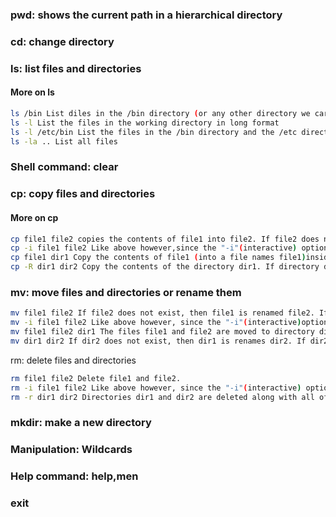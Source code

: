 ### pwd: shows the current path in a hierarchical directory 

### cd: change directory

### ls: list files and directories
#### More on ls

```sh
ls /bin List diles in the /bin directory (or any other directory we care to sperify)
ls -l List the files in the working directory in long format
ls -l /etc/bin List the files in the /bin directory and the /etc directory in long format
ls -la .. List all files
```
### Shell command: clear
### cp: copy files and directories
#### More on  cp
```sh
cp file1 file2 copies the contents of file1 into file2. If file2 does not exist, it is created; otherwise, file2 is silently overwritten with the contents of file1.
cp -i file1 file2 Like above however,since the "-i"(interactive) option is sepcified, if file2 exists, the user is prompted before it is overwritten with the contents of file1.
cp file1 dir1 Copy the contents of file1 (into a file names file1)inside of directory dir1
cp -R dir1 dir2 Copy the contents of the directory dir1. If directory dir2 does not exist, it is created. Otherwise, it creates a directory names dir1 within directory dir2.
```
### mv: move files and directories or rename them
```sh
mv file1 file2 If file2 does not exist, then file1 is renamed file2. If file2 exists, its contents are silently replaced with the contents of file1.
mv -i file1 file2 Like above however, since the "-i"(interactive)option is sepcified, if file2 exists, the user is prompted before it is overwritten with the contents of file1.
mv file1 file2 dir1 The files file1 and file2 are moved to directory dir1. If dir1 does not exists, mv will exit with an error.
mv dir1 dir2 If dir2 does not exist, then dir1 is renames dir2. If dir2 exists, the directory dir1 is moved within directory dir2.
```
rm: delete files and directories
```sh
rm file1 file2 Delete file1 and file2.
rm -i file1 file2 Like above however, since the "-i"(interactive) option is specified, the user is prompted before each file is deleted.
rm -r dir1 dir2 Directories dir1 and dir2 are deleted along with all of their contents.
```
### mkdir: make a new directory
### Manipulation: Wildcards
### Help command: help,men
### exit
